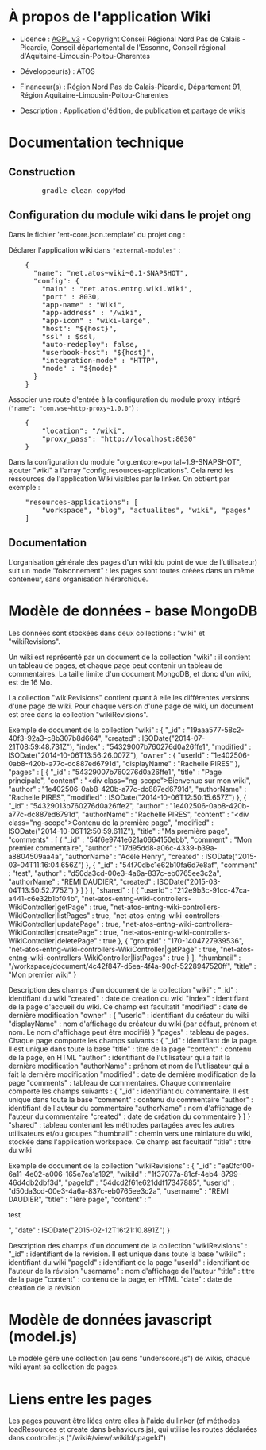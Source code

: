 # À propos de l'application Wiki

* Licence : [AGPL v3](http://www.gnu.org/licenses/agpl.txt) - Copyright Conseil Régional Nord Pas de Calais - Picardie, Conseil départemental de l'Essonne, Conseil régional d'Aquitaine-Limousin-Poitou-Charentes

* Développeur(s) : ATOS

* Financeur(s) : Région Nord Pas de Calais-Picardie,  Département 91, Région Aquitaine-Limousin-Poitou-Charentes

* Description : Application d'édition, de publication et partage de wikis 

# Documentation technique
## Construction

<pre>
		gradle clean copyMod
</pre>


## Configuration du module wiki dans le projet ong

Dans le fichier 'ent-core.json.template' du projet ong :

Déclarer l'application wiki dans `"external-modules"` :
<pre>
    {
      "name": "net.atos~wiki~0.1-SNAPSHOT",
      "config": {
        "main" : "net.atos.entng.wiki.Wiki",
        "port" : 8030,
        "app-name" : "Wiki",
        "app-address" : "/wiki",
        "app-icon" : "wiki-large",
        "host": "${host}",
        "ssl" : $ssl,
        "auto-redeploy": false,
        "userbook-host": "${host}",
        "integration-mode" : "HTTP",
        "mode" : "${mode}"
      }
    }
</pre>

Associer une route d'entrée à la configuration du module proxy intégré (`"name": "com.wse~http-proxy~1.0.0"`) :
<pre>
	{
		"location": "/wiki",
		"proxy_pass": "http://localhost:8030"
	}
</pre>

Dans la configuration du module "org.entcore~portal~1.9-SNAPSHOT", ajouter "wiki" à l'array "config.resources-applications".
Cela rend les ressources de l'application Wiki visibles par le linker.
On obtient par exemple :
<pre>
	"resources-applications": [
      	"workspace", "blog", "actualites", "wiki", "pages"
    ]
</pre>


## Documentation
L’organisation générale des pages d'un wiki (du point de vue de l’utilisateur) suit un mode “foisonnement" : les pages sont toutes créées dans un même conteneur, sans organisation hiérarchique.

# Modèle de données - base MongoDB
Les données sont stockées dans deux collections : "wiki" et "wikiRevisions".

Un wiki est représenté par un document de la collection "wiki" : il contient un tableau de pages, et chaque page peut contenir un tableau de commentaires. La taille limite d'un document MongoDB, et donc d'un wiki, est de 16 Mo.

La collection "wikiRevisions" contient quant à elle les différentes versions d'une page de wiki.
Pour chaque version d'une page de wiki, un document est créé dans la collection "wikiRevisions".


Exemple de document de la collection "wiki" :
	{
		"_id" : "19aaa577-58c2-40f3-92a3-c8b307b8d664",
		"created" : ISODate("2014-07-21T08:59:48.731Z"),
		"index" : "54329007b760276d0a26ffe1",
		"modified" : ISODate("2014-10-06T13:56:26.007Z"),
		"owner" : {
			"userId" : "1e402506-0ab8-420b-a77c-dc887ed6791d",
			"displayName" : "Rachelle PIRES"
		},
		"pages" : [
			{
				"_id" : "54329007b760276d0a26ffe1",
				"title" : "Page principale",
				"content" : "<div class=\"ng-scope\">Bienvenue sur mon wiki</div>",
				"author" : "1e402506-0ab8-420b-a77c-dc887ed6791d",
				"authorName" : "Rachelle PIRES",
				"modified" : ISODate("2014-10-06T12:50:15.657Z")
			},
			{
				"_id" : "54329013b760276d0a26ffe2",
				"author" : "1e402506-0ab8-420b-a77c-dc887ed6791d",
				"authorName" : "Rachelle PIRES",
				"content" : "<div class=\"ng-scope\">Contenu de la première page</div>",
				"modified" : ISODate("2014-10-06T12:50:59.611Z"),
				"title" : "Ma première page",
				"comments" : [
					{
						"_id" : "54f6e9741e621a0664150ebb",
						"comment" : "Mon premier commentaire",
						"author" : "17d95dd8-a06c-4339-b39a-a8804509aa4a",
						"authorName" : "Adèle Henry",
						"created" : ISODate("2015-03-04T11:16:04.656Z")
					},
					{
						"_id" : "54f70dbc1e62b10fa6d7e8af",
						"comment" : "test",
						"author" : "d50da3cd-00e3-4a6a-837c-eb0765ee3c2a",
						"authorName" : "REMI DAUDIER",
						"created" : ISODate("2015-03-04T13:50:52.775Z")
					}
				]
			}
		],
		"shared" : [
			{
				"userId" : "212e9b3c-91cc-47ca-a441-c6e32b1bf04b",
				"net-atos-entng-wiki-controllers-WikiController|getPage" : true,
				"net-atos-entng-wiki-controllers-WikiController|listPages" : true,
				"net-atos-entng-wiki-controllers-WikiController|updatePage" : true,
				"net-atos-entng-wiki-controllers-WikiController|createPage" : true,
				"net-atos-entng-wiki-controllers-WikiController|deletePage" : true
			},
			{
				"groupId" : "170-1404727939536",
				"net-atos-entng-wiki-controllers-WikiController|getPage" : true,
				"net-atos-entng-wiki-controllers-WikiController|listPages" : true
			}
		],
		"thumbnail" : "/workspace/document/4c42f847-d5ea-4f4a-90cf-5228947520ff",
		"title" : "Mon premier wiki"
	}

Description des champs d'un document de la collection "wiki" :
		"_id" : identifiant du wiki
		"created" : date de création du wiki
		"index" : identifiant de la page d'accueil du wiki. Ce champ est facultatif
		"modified" : date de dernière modification
		"owner" : {
			"userId" : identifiant du créateur du wiki
			"displayName" : nom d'affichage du créateur du wiki (par défaut, prénom et nom. Le nom d'affichage peut être modifié)
		}
		"pages" : tableau de pages. Chaque page comporte les champs suivants :
			{
				"_id" : identifiant de la page. Il est unique dans toute la base
				"title" : titre de la page
				"content" : contenu de la page, en HTML
				"author" : identifiant de l'utilisateur qui a fait la dernière modification
				"authorName" : prénom et nom de l'utilisateur qui a fait la dernière modification
				"modified" : date de dernière modification de la page
				"comments" : tableau de commentaires. Chaque commentaire comporte les champs suivants :
					{
						"_id" : identifiant du commentaire. Il est unique dans toute la base
						"comment" : contenu du commentaire
						"author" : identifiant de l'auteur du commentaire
						"authorName" : nom d'affichage de l'auteur du commentaire
						"created" : date de création du commentaire
					}
				]
			}
		"shared" : tableau contenant les méthodes partagées avec les autres utilisateurs et/ou groupes
		"thumbnail" : chemin vers une miniature du wiki, stockée dans l'application workspace. Ce champ est facultatif
		"title" : titre du wiki


Exemple de document de la collection "wikiRevisions" :
	{
		"_id" : "ea0fcf00-6a11-4e02-a006-165e7ea1a192",
		"wikiId" : "1f37077a-81cf-4eb4-8799-46d4db2dbf3d",
		"pageId" : "54dcd2f61e621ddf17347885",
		"userId" : "d50da3cd-00e3-4a6a-837c-eb0765ee3c2a",
		"username" : "REMI DAUDIER",
		"title" : "1ère page",
		"content" : "<p>test</p>",
		"date" : ISODate("2015-02-12T16:21:10.891Z")
	}

Description des champs d'un document de la collection "wikiRevisions" :
		"_id" : identifiant de la révision. Il est unique dans toute la base
		"wikiId" : identifiant du wiki
		"pageId" : identifiant de la page
		"userId" : identifiant de l'auteur de la révision
		"username" : nom d'affichage de l'auteur
		"title" : titre de la page
		"content" : contenu de la page, en HTML
		"date" : date de création de la révision



# Modèle de données javascript (model.js)
Le modèle gère une collection (au sens "underscore.js") de wikis, chaque wiki ayant sa collection de pages.

# Liens entre les pages
Les pages peuvent être liées entre elles à l'aide du linker (cf méthodes loadResources et create dans behaviours.js), qui utilise les routes déclarées dans controller.js ("/wiki#/view/:wikiId/:pageId")
